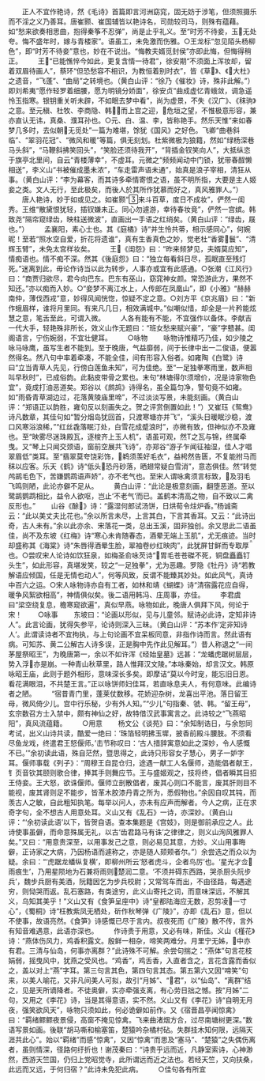 <!-- { "loadSidebar": true } -->
　　正人不宜作艳诗，然《毛诗》首篇即言河洲窈窕，固无妨于涉笔，但须照摄乐而不淫之义乃善耳。唐崔颢、崔国辅皆以艳诗名，司勋较司马，则殊有蕴藉。如“愁来欲奏相思曲，抱得秦筝不忍弹”，尚是止乎礼义。至“时芳不待妾，玉无处夸。悔不盛年时，嫁与青楼家”。语虽工，未免激而伤雅。○王龙标“忽见陌头杨柳色”，即“时芳不待妾”意也，妙在不说出。“悔教夫婿觅封侯”亦即此悔，但悔得稍正。
　　王“已能憔悴今如此，更复含情一待君”，徐安期“不须面上浑妆却，留着双眉待画人”，蔡环“但恐愁容不相识，为教恒着别时衣”，皆《草》、《大杜》之遗音，“飞蓬”、“曲局”之转境也。（黄白山评：“徐乃《催妆》诗，殊非此解。”）即刘希夷“愿作轻罗着细腰，愿为明镜分娇面”，徐安贞“曲成虚忆青蛾敛，调急遥怜玉指寒。银钥重关听未辟，不如眠去梦中看”，尚为虚景，不失《汉广》、《秣驹》之意。至元稹、杜牧、李商隐、韩，而上宫之迎，危垣之望，不惟极意形容，兼亦直认无讳，真桑、濮耳孙也。○元、白、温、李，皆称艳手。然乐天惟“来如春梦几多时，去似朝无觅处”一篇为难堪，馀犹《国风》之好色。飞卿“曲巷斜临”、“翠羽花冠”、“微风和暖”等篇，俱无刻划。杜紫微极为狼籍，然如“绿杨深巷马头斜”，“马鞭斜拂笑回头”，“笑脸还须待我开”，“背插金钗笑向人”，大抵纵恣于旗亭北里间，自云“青楼薄幸”，不虚耳。元微之“频频闻动中门锁，犹带春酲懒相送”，李义山“书被催成墨未浓”，“车走雷声语未通”，始真是浪子宰相，清狂从事。（黄白山评：“李为幕客，而其诗多牵情寄恨之语，虽不明所指，大要是主人姬妾之类。文人无行，至此极矣，而後人於其所作犹慕而好之，真风雅罪人。”）
　　唐人艳诗，妙于如或见之。如崔颢“来斗百草，度日不成妆”，俨然一闺秀。王维“散黛恨犹轻，插钗嫌未正。同心勿遽游，幸待春妆竟”，俨然一宫嫔。韩致尧“隔帘窥绿齿，映柱送微波”，直画出一手语之红绡矣。（黄白山评：“绿齿，屐也。”）
　　孟襄阳，素心士也。其《庭橘》诗“并生怜共蒂，相示感同心”，何婉昵！至若“照水空自爱，折花将遗谁”，真有生香真色之妙，觉老杜“香雾鬟”、“清辉玉臂”，未免太宫样妆矣。
　　王《闺怨》曰：“昨来频梦见，夫婿莫应知”，情痴语也。情不痴不深。然其《後庭怨》曰：“独立每看斜日尽，孤眠直至残灯死。”迷离到此，毋论作诗当以此为转步，人事亦或宜有此感通。○张潮《江风行》曰：“商贾归欲尽，君今向巴东。巴东有巫山，窈窕神女颜。常恐游此方，果然不知还。”亦以痴而入妙。○“妾梦不离江水上，人传郎在凤凰山”，即《小雅》“赫赫南仲，薄伐西戎”意，妙得风闻恍惚，惊疑不定之意。○刘方平《京兆眉》曰：“新作蛾眉样，谁将月里同。有来凡几日，相效满城中。”似嘲似惜，却全是一片矜能炫慧之意，笔舌至此，可谓入微。
　　人各有能有不能，不宜强作以备体。李献吉一代大手，轻艳殊非所长，效义山作无题曰：“班女愁来赋兴豪”，“豪”字戆甚。闺阁语言，宁伤婉弱，不宜壮健耳。
　　○咏物
　　咏物诗惟精巧乃佳，如少陵之咏马咏鹰，虽写生者不能到。至于晚唐，气益靡弱，间于长律中出一二俊语，便嚣然得名。然八句中率着牵凑，不能全佳，间有形容入俗者。如雍陶《白鹭》诗曰“立当青草人先见，行傍白莲鱼未知”，可为佳绝。至“一足独拳寒雨里，数声相叫早秋时”，已成俗韵。此黏皮带骨之累也。末句“林塘得尔须增价，况是诗家物色宜”，竟成打油恶道矣。郑谷以《鹧鸪》诗得名，虽全篇匀净，警句竟不如雍。如“雨昏青草湖边过，花落黄陵庙里啼”，不过淡淡写景，未能刻画。（黄白山评：“郑语正以韵胜，雍句反以刻画失之。贺之评赏倒置如此！”）又崔珏《鸳鸯》诗凡数章，其佳句如“暂分烟岛犹回首，只渡寒塘亦并飞”，“溪头日暖眠沙稳，渡口风寒浴浪稀，”“红丝毳落眠汀处，白雪花成蹙浪时”，亦微有致，但神似亦不及雍也。至“映雾尽迷珠殿瓦，逐梭齐上玉人机”，语虽可观，然Т之瓦与锦，终属牵曳。又“琴上只闻交颈语，窗前空展共飞诗”，亦郑谷“游子乍闻征袖湿，佳人才唱翠眉低”类耳。至“翡翠莫夸饶彩饰，鹈须羡好毛衣”，益枵然告匮，不复能拊马而秣以应客。乐天《鹤》诗“低头恐丹砂落，晒翅常疑白雪消”，意态俱佳。然“转觉鸬鹚毛色下，苦嫌鹦鹉语声娇”，亦不老气也。至宋人谓咏禽须言标致，及羽毛飞鸣则陋，此论亦僻不足从。
　　黄白山评：“此论是极意刻画，翻堕恶道。至以鹭鹚鹦鹉相比，益令人欲呕，岂止‘不老气’而已。盖鹤本清高之物，自不致以二禽反形也。”
　　山谷《酴》诗：“露湿何郎试汤饼，日烘荀令炷炉香。”杨诚斋云：“此以美丈夫比花也。”余以所言未尽，上言其白，下言其香耳。又云：“此诗出奇，古人未有。”余以此亦余、宋落花一类，总出玉溪，固非独创。余又思此二语虽佳，尚不及东坡《红梅》诗“寒心未肯随春态，酒晕无端上玉肌”，尤无痕迹。当时却盛称其《海棠》诗“朱唇得酒晕生脸，翠袖卷纱红映肉”，此犹屏甘鲜而专取厚也。○尝叹宋人论诗如饮狂泉，如梅圣俞咏芡诗“胃毛苍苍磔不死，铜盘矗矗钉头生”，如此形容，真堪发笑，较之“一足独拳”，尤为恶趣。罗隐《牡丹》诗“若教解语应倾国，任是无情也动人”，何等风致，反谓不能臻其妙处。如此风气，真诗中百六之运。○宋人咏物诗亦自有工者，如林和靖《蝴蝶》诗“清宿露花应自得，暖争风絮欲相高”，神情俱似矣。後二语用韩冯、庄周事，亦佳。
　　李君虞曰“梁空绕复息，檐寒窥欲遍”，真似早燕。咏物如此，晚唐人俱拜下风，何论于宋！
　　○咏事
　　东坡曰：“论画以形似，见与儿童邻。赋诗必此诗，定知非诗人”。此言论画，犹得失参平，论诗则深入三昧。（黄白山评：“苏本作‘定非知诗人’。此谓读诗者不宜拘执，与上句论画不宜呆板同意，非指作诗而言。然此语有病。可知苏、黄二公解古人诗多误，正是胸中先作此见解耳。”）昔人称退之“一间茅屋祭昭王”，为晚唐第一，余以不如许浑《经始皇墓》远甚：“龙蟠虎踞树层层，势入浮亦是崩。一种青山秋草里，路人惟拜汉文陵。”本咏秦始，却言汉文。韩原咏昭王庙，此则于题外相形，意味深长多矣。即摩诘“莫以今时宠，能忘旧日恩。看花满眼泪，不共楚王言。”正以咏饼师妇佳耳，若直咏息夫人，有何意味。此编诗者之陋。
　　“宿昔青门里，蓬莱仗数移。花娇迎杂树，龙喜出平池。落日留王母，微风倚少儿。宫中行乐秘，少有外人知。”“少儿”句指秦、虢、韩。“留王母”，玄宗数召方士入禁中，颇有神仙之好，故特借汉武事寓言之。此诗较之“飞燕昭阳”，真风流蕴籍。
　　○用意
　　杨文公《谈苑》曰：“余知制诰日，与余恕同考试，出义山诗共读，酷爱一绝曰：‘珠箔轻明拂玉墀，披香前殿斗腰肢。不须看尽鱼龙戏，终遣君王怒偃师。’击节称叹曰：‘古人措辞寓意如此之深妙，令人感慨不已。’”余初读此语，殊自茫然，暨思得之，此诗只形容女子慧心，男子一妒字耳。偃师事载《列子》：“周穆王自昆仓归，途遇一献工人名偃师，造能倡者献王，钅页音钦其颐则歌合律，捧其手则舞应节。王与盛姬观之，技将终，倡者瞬其目招王侍妾。王大怒，欲诛偃师。偃师立剖散倡者，废其心则口不能言，废其肝则目不能视，废其肾则足不能步，皆革木胶漆丹青之所为，悉假物也。”余因自叹其钝，而羡古人之敏，自此粗知执笔。每举以问人，亦未有应声而解者。今人之病，正在求奇字句，全不想古人用意处耳。义山又有《乱石》一诗，亦深妙。（黄白山评：“‘余初读此语’以下，皆贺自语。查本集题是《宫妓》，则是御前承应之人。此诗使事虽僻，而命意殊属无礼，以古‘齿君路马有诛’之律律之，则义山洵风雅罪人矣。”又曰：“用意贵深至，以用事发己之意，则必易见其意，方妙。义山用事晦僻，正诗家之大病，乃因杨语而遽称之，亦是随人颏颊者尔。”）余尝选之而众以为疑。余曰：“‘虎踞龙蟠纵复横’，即柳州所云‘怒者虎斗，企者鸟厉’也。‘星光才佥雨痕生’，乃用星陨地为石兼将雨则楚润二意。‘不须并碍东西路，哭杀厨头阮步兵’，魏步兵厨有美酒，阮籍因乞为步兵校尉；又常驾车而出，不由径路，每遇途穷，则恸哭而返。乱石塞路，有类途穷，此义山寄托之词，而意味深远，不解其义，乌知其美乎！”义山又有《食笋呈座中》诗“皇都陆海应无数，忍剪凌一寸心”，《蜀桐》诗“枉教紫凤无栖处，斫作秋琴弹《广陵》”，亦即《乱石》意，但以不使事，故语亮然。《食笋》诗感慨已尽于言内。叔夜死而《广陵》散不传，言外有知音难遇意，此语亦深也。
　　作诗贵于用意，又必有味，斯佳。义山《槿花》诗：“燕体伤风力，鸡香积露文。殷鲜一相杂，啼笑两难分。月里宁无姊，中亦有君。三清与仙岛，何事亦离群？”此诗殊不可解。余尝句揣之：“燕体”句言花枝娟弱，摇曳风中，犹燕之受风也。“鸡香”，鸡舌香，入直者含之，言花含露而香似之，盖以对上“燕”字耳。第三句言其色，第四句言其态。第五第六又因“啼笑”句来，以美人喻花，又非凡间美人可拟，故引“月姊”、“君”，以“仙岛”、“离群”结之，见是天所谪降者。不徒奥僻，实亦牵强支离，有心劳日拙之憾。按“月姊”二句，又用之《李花》诗，当是其得意语，实不然。义山又有《李花》诗“自明无月夜，强笑欲风天”，咏物只须如此，何必诡僻如前作。又《宿晋昌亭闻惊禽》曰：“羁绪鳏鳏夜景侵，高窗不掩见惊禽。飞来曲渚烟方合，过尽南塘树更深。”数语写景如画。後联“胡马嘶和榆塞笛，楚猿吟杂橘村砧。失群挂木知何限，远隔天涯共此心”。始以“羁绪”而感“惊禽”，又因“惊禽”而思及“塞马”、“楚猿”之失偶伤离者，虽则情深，径路何纡折也！谢茂秦曰：“诗贵乎远而近，凡静室索诗，心神渺然，西游天竺国，仍归上党昭觉寺，此所谓远而近之法也。若经天竺，又向扶桑，此远而又远，于何归宿？”此诗未免犯此病。
　　○佳句各有所宜
